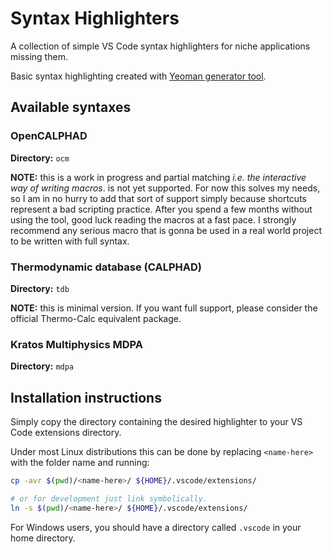 # Syntax Highlighters

A collection of simple VS Code syntax highlighters for niche applications missing them.

Basic syntax highlighting created with [Yeoman generator tool](https://yeoman.io/).

## Available syntaxes

### OpenCALPHAD

**Directory:** `ocm`

**NOTE:** this is a work in progress and partial matching *i.e. the interactive way of writing macros*. is not yet supported. For now this solves my needs, so I am in no hurry to add that sort of support simply because shortcuts represent a bad scripting practice. After you spend a few months without using the tool, good luck reading the macros at a fast pace. I strongly recommend any serious macro that is gonna be used in a real world project to be written with full syntax.

### Thermodynamic database (CALPHAD)

**Directory:** `tdb`

**NOTE:** this is minimal version. If you want full support, please consider the official Thermo-Calc equivalent package.

### Kratos Multiphysics MDPA

**Directory:** `mdpa`

## Installation instructions

Simply copy the directory containing the desired highlighter to your VS Code extensions directory.

Under most Linux distributions this can be done by replacing `<name-here>` with the folder name and running:

```bash
cp -avr $(pwd)/<name-here>/ ${HOME}/.vscode/extensions/

# or for development just link symbolically.
ln -s $(pwd)/<name-here>/ ${HOME}/.vscode/extensions/
```

For Windows users, you should have a directory called `.vscode` in your home directory.
